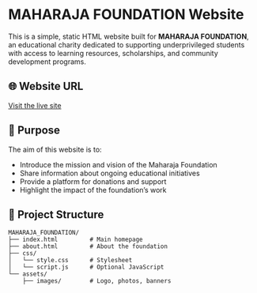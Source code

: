 # MAHARAJA FOUNDATION Website

This is a simple, static HTML website built for **MAHARAJA FOUNDATION**, an educational charity dedicated to supporting underprivileged students with access to learning resources, scholarships, and community development programs.

## 🌐 Website URL
[Visit the live site](https://risvn.github.io/MAHARAJA_FOUNDATION/#home)

## 🎯 Purpose

The aim of this website is to:

- Introduce the mission and vision of the Maharaja Foundation
- Share information about ongoing educational initiatives
- Provide a platform for donations and support
- Highlight the impact of the foundation’s work

## 📁 Project Structure

```plaintext
MAHARAJA_FOUNDATION/
├── index.html         # Main homepage
├── about.html         # About the foundation
├── css/
│   └── style.css      # Stylesheet
│   └── script.js      # Optional JavaScript
└── assets/
    ├── images/        # Logo, photos, banners
